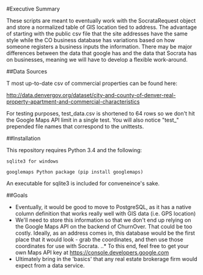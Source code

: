 #Executive Summary

These scripts are meant to eventually work with the SocrataRequest object and store a normalized table of GIS location tied to address. The advantage of starting with the public csv file that the site addresses have the same style while the CO business database has variations based on how someone registers a business inputs the information. There may be major differences between the data that google has and the data that Socrata has on businesses, meaning we will have to develop a flexible work-around. 

##Data Sources

T most up-to-date csv of commercial properties can be found here: 

http://data.denvergov.org/dataset/city-and-county-of-denver-real-property-apartment-and-commercial-characteristics

For testing purposes, test_data.csv is shortened to 64 rows so we don't hit the Google Maps API limit in a single test. You will also notice "test_" prepended file names that correspond to the unittests. 

##Installation 

This repository requires Python 3.4 and the following:

```
sqlite3 for windows

googlemaps Python package (pip install googlemaps)
```

An executable for sqlite3 is included for conveneince's sake. 

##Goals

* Eventually, it would be good to move to PostgreSQL, as it has a native column definition that works really well with GIS data (i.e. GPS location)
* We'll need to store this information so that we don't end up relying on the Google Maps API on the backend of ChurnOver. That could be too costly. Ideally, as an address comes in, this database would be the first place that it would look - grab the coordinates, and then use those coordinates for use with Socrata.
..* To this end, feel free to get your own Maps API key at https://console.developers.google.com
* Ultimately bring in the 'basics' that any real estate brokerage firm would expect from a data service. 


